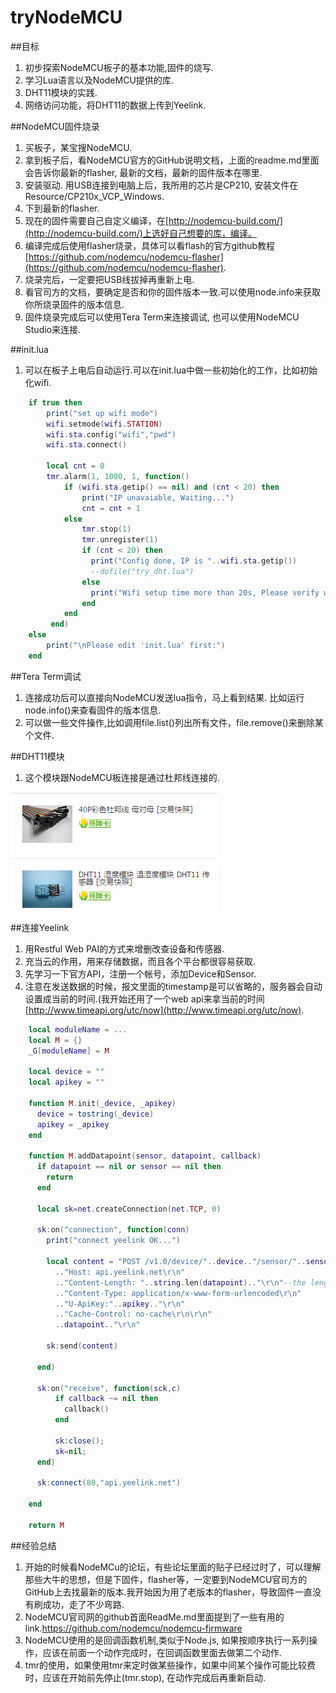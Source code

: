 # tryNodeMCU
##目标
1. 初步探索NodeMCU板子的基本功能,固件的烧写.
2. 学习Lua语言以及NodeMCU提供的库.
3. DHT11模块的实践.
4. 网络访问功能，将DHT11的数据上传到Yeelink.

##NodeMCU固件烧录
1. 买板子，某宝搜NodeMCU.
2. 拿到板子后，看NodeMCU官方的GitHub说明文档，上面的readme.md里面会告诉你最新的flasher, 最新的文档，最新的固件版本在哪里.
3. 安装驱动. 用USB连接到电脑上后，我所用的芯片是CP210, 安装文件在Resource/CP210x_VCP_Windows.
4. 下到最新的flasher.
5. 现在的固件需要自己自定义编译，在[http://nodemcu-build.com/](http://nodemcu-build.com/)上选好自己想要的库，编译。
6. 编译完成后使用flasher烧录，具体可以看flash的官方github教程[https://github.com/nodemcu/nodemcu-flasher](https://github.com/nodemcu/nodemcu-flasher).
7. 烧录完后，一定要把USB线拔掉再重新上电.
8. 看官司方的文档，要确定是否和你的固件版本一致.可以使用node.info来获取你所烧录固件的版本信息.
9. 固件烧录完成后可以使用Tera Term来连接调试, 也可以使用NodeMCU Studio来连接.

##init.lua
1. 可以在板子上电后自动运行.可以在init.lua中做一些初始化的工作，比如初始化wifi.
```lua
	if true then
		print("set up wifi mode")
		wifi.setmode(wifi.STATION)
		wifi.sta.config("wifi","pwd")
		wifi.sta.connect()
		
		local cnt = 0
		tmr.alarm(1, 1000, 1, function() 
			if (wifi.sta.getip() == nil) and (cnt < 20) then 
				print("IP unavaiable, Waiting...")
				cnt = cnt + 1 
			else 
				tmr.stop(1)
				tmr.unregister(1)
				if (cnt < 20) then 
				  print("Config done, IP is "..wifi.sta.getip())
				  --dofile("try_dht.lua")
				else 
				  print("Wifi setup time more than 20s, Please verify wifi.sta.config() function. Then re-download the file.")
				end
			end 
		 end)
	else
		print("\nPlease edit 'init.lua' first:")
	end
```


##Tera Term调试
1. 连接成功后可以直接向NodeMCU发送lua指令，马上看到结果. 比如运行node.info()来查看固件的版本信息.
2. 可以做一些文件操作,比如调用file.list()列出所有文件，file.remove()来删除某个文件.
	
##DHT11模块
1. 这个模块跟NodeMCU板连接是通过杜邦线连接的.

![images/DHT11.PNG](https://github.com/hjonwy/tryNodeMCU/blob/master/images/DHT11.PNG)

##连接Yeelink
1. 用Restful Web PAI的方式来增删改查设备和传感器.
2. 充当云的作用，用来存储数据，而且各个平台都很容易获取.
3. 先学习一下官方API，注册一个帐号，添加Device和Sensor.
4. 注意在发送数据的时候，报文里面的timestamp是可以省略的，服务器会自动设置成当前的时间.(我开始还用了一个web api来拿当前的时间 [http://www.timeapi.org/utc/now](http://www.timeapi.org/utc/now).
	
```lua
	local moduleName = ...
	local M = {}
	_G[moduleName] = M

	local device = ""
	local apikey = ""

	function M.init(_device, _apikey)
	  device = tostring(_device)
	  apikey = _apikey
	end

	function M.addDatapoint(sensor, datapoint, callback)
	  if datapoint == nil or sensor == nil then
		return
	  end

	  local sk=net.createConnection(net.TCP, 0)

	  sk:on("connection", function(conn)
		print("connect yeelink OK...")

		local content = "POST /v1.0/device/"..device.."/sensor/"..sensor.."/datapoints HTTP/1.1\r\n"
		  .."Host: api.yeelink.net\r\n"
		  .."Content-Length: "..string.len(datapoint).."\r\n"--the length of json is important
		  .."Content-Type: application/x-www-form-urlencoded\r\n"
		  .."U-ApiKey:"..apikey.."\r\n"
		  .."Cache-Control: no-cache\r\n\r\n"
		  ..datapoint.."\r\n"

		sk:send(content)

	  end)

	  sk:on("receive", function(sck,c)
		  if callback ~= nil then
			callback()
		  end
		  
		  sk:close();
		  sk=nil;
	  end)

	  sk:connect(80,"api.yeelink.net")

	end

	return M
```

##经验总结
1. 开始的时候看NodeMCu的论坛，有些论坛里面的贴子已经过时了，可以理解那些大牛的思想，但是下固件，flasher等，一定要到NodeMCU官司方的GitHub上去找最新的版本.我开始因为用了老版本的flasher，导致固件一直没有刷成功，走了不少弯路.
2. NodeMCU官司网的github首面ReadMe.md里面提到了一些有用的link.https://github.com/nodemcu/nodemcu-firmware
3. NodeMCU使用的是回调函数机制,类似于Node.js, 如果按顺序执行一系列操作，应该在前面一个动作完成时，在回调函数里面去做第二个动作.
4. tmr的使用，如果使用tmr来定时做某些操作，如果中间某个操作可能比较费时，应该在开始前先停止(tmr.stop), 在动作完成后再重新启动.
